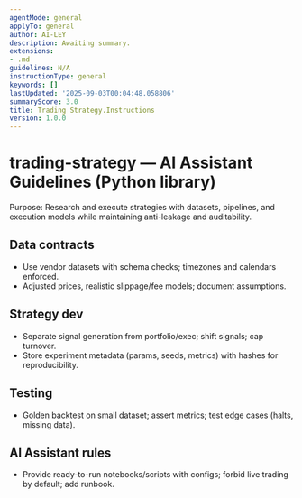 ```yaml
---
agentMode: general
applyTo: general
author: AI-LEY
description: Awaiting summary.
extensions:
- .md
guidelines: N/A
instructionType: general
keywords: []
lastUpdated: '2025-09-03T00:04:48.058806'
summaryScore: 3.0
title: Trading Strategy.Instructions
version: 1.0.0
---
```


# trading-strategy — AI Assistant Guidelines (Python library)

Purpose: Research and execute strategies with datasets, pipelines, and execution models while maintaining anti-leakage and auditability.

## Data contracts
- Use vendor datasets with schema checks; timezones and calendars enforced.
- Adjusted prices, realistic slippage/fee models; document assumptions.

## Strategy dev
- Separate signal generation from portfolio/exec; shift signals; cap turnover.
- Store experiment metadata (params, seeds, metrics) with hashes for reproducibility.

## Testing
- Golden backtest on small dataset; assert metrics; test edge cases (halts, missing data).

## AI Assistant rules
- Provide ready-to-run notebooks/scripts with configs; forbid live trading by default; add runbook.